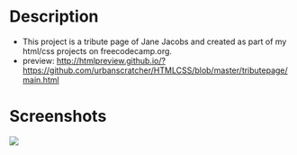 # Description
* This project is a tribute page of Jane Jacobs and created as part of my html/css projects on freecodecamp.org.
* preview: http://htmlpreview.github.io/?https://github.com/urbanscratcher/HTMLCSS/blob/master/tributepage/main.html

# Screenshots
<div>
<img src="https://user-images.githubusercontent.com/17016494/89727293-1efe8880-da5e-11ea-8f51-5e06975bb7b6.png">
</div>
